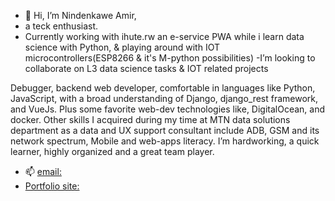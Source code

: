 - 👋 Hi, I’m Nindenkawe Amir,
- a teck enthusiast.
- Currently working with ihute.rw an e-service PWA while i learn data science with Python, & playing around with IOT microcontrollers(ESP8266 & it's M-python possibilities)
-I’m looking to collaborate on L3 data science tasks & IOT related projects


Debugger, backend web developer, comfortable in languages like Python, JavaScript, with a broad understanding of Django, django_rest framework, and VueJs. Plus some favorite web-dev technologies like, DigitalOcean, and docker. Other skills I acquired during my time at MTN data solutions department as a data and UX support consultant include ADB, GSM and its network spectrum, Mobile and web-apps literacy. I’m hardworking, a quick learner, highly organized and a great team player.
- 📫 [email:](nindenkawe@ihute.rw)
- [Portfolio site:](nindenkawe.rw)
